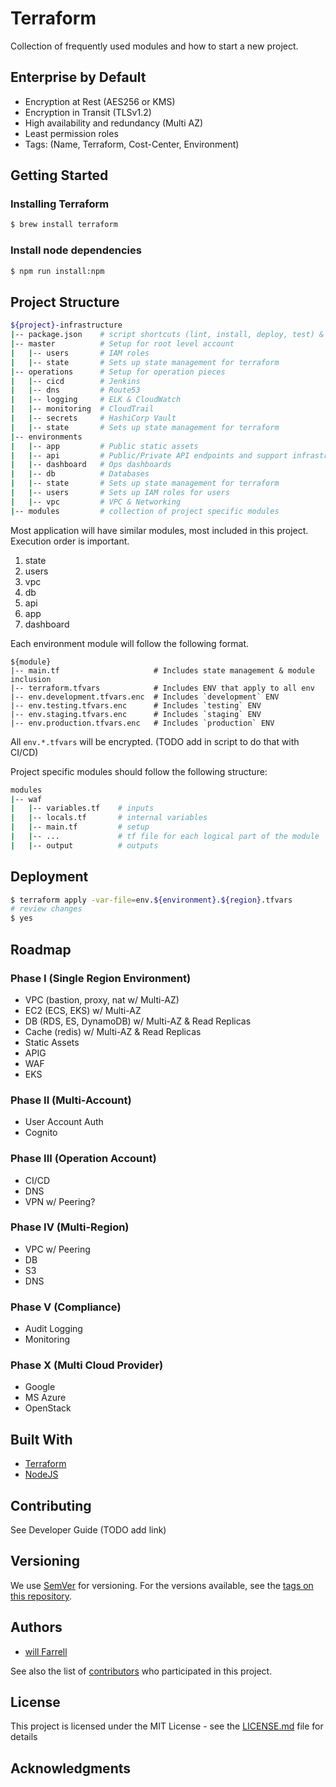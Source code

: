 # Terraform
Collection of frequently used modules and how to start a new project.

## Enterprise by Default
- Encryption at Rest (AES256 or KMS)
- Encryption in Transit (TLSv1.2)
- High availability and redundancy (Multi AZ)
- Least permission roles
- Tags: (Name, Terraform, Cost-Center, Environment)

## Getting Started

### Installing Terraform
```bash
$ brew install terraform
```

### Install node dependencies
```bash
$ npm run install:npm
```

## Project Structure

```bash
${project}-infrastructure
|-- package.json	# script shortcuts (lint, install, deploy, test) & versioning?
|-- master			# Setup for root level account
|   |-- users		# IAM roles
|   |-- state		# Sets up state management for terraform
|-- operations		# Setup for operation pieces
|   |-- cicd		# Jenkins
|   |-- dns			# Route53
|   |-- logging		# ELK & CloudWatch
|   |-- monitoring	# CloudTrail
|   |-- secrets		# HashiCorp Vault
|   |-- state		# Sets up state management for terraform
|-- environments
|   |-- app			# Public static assets
|   |-- api			# Public/Private API endpoints and support infrastructure
|   |-- dashboard	# Ops dashboards
|   |-- db			# Databases
|   |-- state		# Sets up state management for terraform
|   |-- users		# Sets up IAM roles for users
|   |-- vpc			# VPC & Networking
|-- modules			# collection of project specific modules
```

Most application will have similar modules, most included in this project. Execution order is important.

1. state
1. users
1. vpc
1. db
1. api
1. app
1. dashboard

Each environment module will follow the following format.
```
${module}
|-- main.tf						# Includes state management & module inclusion
|-- terraform.tfvars			# Includes ENV that apply to all env
|-- env.development.tfvars.enc	# Includes `development` ENV
|-- env.testing.tfvars.enc		# Includes `testing` ENV
|-- env.staging.tfvars.enc		# Includes `staging` ENV
|-- env.production.tfvars.enc	# Includes `production` ENV
```

All `env.*.tfvars` will be encrypted. (TODO add in script to do that with CI/CD)

Project specific modules should follow the following structure:
```bash
modules
|-- waf
|   |-- variables.tf	# inputs
|   |-- locals.tf		# internal variables
|   |-- main.tf			# setup
|   |-- ...				# tf file for each logical part of the module
|   |-- output			# outputs

```

## Deployment
```bash
$ terraform apply -var-file=env.${environment}.${region}.tfvars
# review changes
$ yes
```

## Roadmap

### Phase I (Single Region Environment)
- VPC (bastion, proxy, nat w/ Multi-AZ)
- EC2 (ECS, EKS) w/ Multi-AZ 
- DB (RDS, ES, DynamoDB) w/ Multi-AZ & Read Replicas
- Cache (redis) w/ Multi-AZ & Read Replicas
- Static Assets
- APIG
- WAF
- EKS

### Phase II (Multi-Account)
- User Account Auth
- Cognito

### Phase III (Operation Account)
- CI/CD
- DNS
- VPN w/ Peering?

### Phase IV (Multi-Region)
- VPC w/ Peering
- DB
- S3
- DNS

### Phase V (Compliance)
- Audit Logging
- Monitoring

### Phase X (Multi Cloud Provider)
- Google
- MS Azure
- OpenStack

## Built With
- [Terraform](https://www.terraform.io/)
- [NodeJS](https://nodejs.org/en/)

## Contributing
See Developer Guide (TODO add link)

## Versioning
We use [SemVer](http://semver.org/) for versioning. For the versions available, see the [tags on this repository](https://github.com/tesera/terraform-modules/tags).

## Authors
- [will Farrell](https://github.com/willfarrell)

See also the list of [contributors](https://github.com/tesera/terraform-modules/contributors) who participated in this project.

## License

This project is licensed under the MIT License - see the [LICENSE.md](LICENSE.md) file for details

## Acknowledgments


